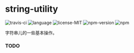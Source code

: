 # string-utility

![travis-ci](https://travis-ci.org/Tson1/string-utility.svg?branch=main)
![language](https://img.shields.io/badge/language-typescript-orange.svg)
![license-MIT](https://img.shields.io/badge/license-MIT-green.svg)
![npm-version](https://img.shields.io/badge/npm-v1.0.2-green.svg)
![npm](https://nodei.co/npm/@tson1/string-utils.png?mini=true)

字符串儿的一些基本操作。

### TODO

<!-- https://nodei.co/npm/@tson1/string-utils.png?compact=true -->

